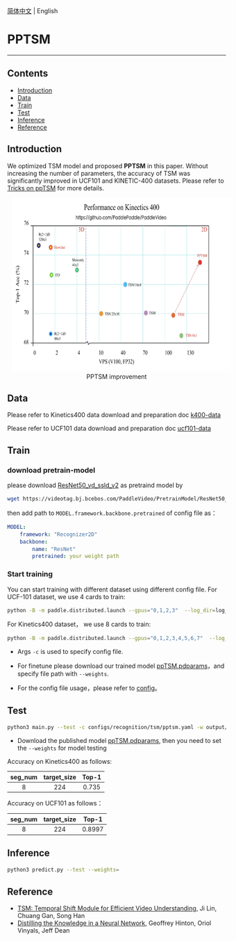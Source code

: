 [简体中文](../../../zh-CN/model_zoo/recognition/pp-tsm.md) | English

# PPTSM

---
## Contents

- [Introduction](#Introduction)
- [Data](#Data)
- [Train](#Train)
- [Test](#Test)
- [Inference](#Inference)
- [Reference](#Reference)

## Introduction

We optimized TSM model and proposed **PPTSM** in this paper. Without increasing the number of parameters, the accuracy of TSM was significantly improved in UCF101 and KINETIC-400 datasets. Please refer to [Tricks on ppTSM](../../tutorials/pp-tsm.md) for more details.

<p align="center">
<img src="../../../images/acc_vps.jpeg" height=400 width=650 hspace='10'/> <br />
PPTSM improvement
</p>

## Data

Please refer to Kinetics400 data download and preparation doc [k400-data](../../dataset/K400.md)

Please refer to UCF101 data download and preparation doc [ucf101-data](../../dataset/ucf101.md)


## Train

### download pretrain-model 

please download [ResNet50_vd_ssld_v2](https://videotag.bj.bcebos.com/PaddleVideo/PretrainModel/ResNet50_vd_ssld_v2_pretrained.pdparams) as pretraind model by 

```bash
wget https://videotag.bj.bcebos.com/PaddleVideo/PretrainModel/ResNet50_vd_ssld_v2_pretrained.pdparams
```

then add path to `MODEL.framework.backbone.pretrained` of config file as：

```yaml
MODEL:
    framework: "Recognizer2D"
    backbone:
        name: "ResNet"
        pretrained: your weight path
```

### Start training

You can start training with different dataset using different config file. For UCF-101 dataset, we use 4 cards to train:

```bash
python -B -m paddle.distributed.launch --gpus="0,1,2,3"  --log_dir=log_pptsm  main.py  --validate -c configs/recognition/tsm/pptsm.yaml
```

For Kinetics400 dataset， we use 8 cards to train:

```bash
python -B -m paddle.distributed.launch --gpus="0,1,2,3,4,5,6,7"  --log_dir=log_pptsm  main.py  --validate -c configs/recognition/tsm/pptsm_k400.yaml
```

- Args `-c` is used to specify config file.

- For finetune please download our trained model [ppTSM.pdparams](https://videotag.bj.bcebos.com/PaddleVideo/ppTSM/ppTSM.pdparams)，and specify file path with `--weights`.

- For the config file usage，please refer to [config](../../tutorials/config.md)。

## Test

```bash
python3 main.py --test -c configs/recognition/tsm/pptsm.yaml -w output/ppTSM/ppTSM_best.pdparams
```

- Download the published model [ppTSM.pdparams](https://videotag.bj.bcebos.com/PaddleVideo/ppTSM/ppTSM.pdparams), then you need to set the `--weights` for model testing


Accuracy on Kinetics400 as follows:

| seg\_num | target\_size | Top-1 |
| :------: | :----------: | :----: |
| 8 | 224 | 0.735 |

Accuracy on UCF101  as follows：

| seg\_num | target\_size | Top-1 |
| :------: | :----------: | :----: |
| 8 | 224 | 0.8997 |

## Inference

```bash
python3 predict.py --test --weights=
```

## Reference

- [TSM: Temporal Shift Module for Efficient Video Understanding](https://arxiv.org/pdf/1811.08383.pdf), Ji Lin, Chuang Gan, Song Han
- [Distilling the Knowledge in a Neural Network](https://arxiv.org/abs/1503.02531), Geoffrey Hinton, Oriol Vinyals, Jeff Dean
